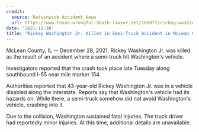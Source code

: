 ```yaml
---
credit:
  source: Nationwide Accident News
  url: https://www.texas-wrongful-death-lawyer.net/166077/rickey-washington-jr-semi-truck-accident-mclean-county-il.htm
date: '2021-12-30'
title: "Rickey Washington Jr. Killed in Semi-Truck Accident in McLean County, IL"
---
```

McLean County, IL -- December 28, 2021, Rickey Washington Jr. was killed as the result of an accident where a semi-truck hit Washington's vehicle.

Investigators reported that the crash took place late Tuesday along southbound I-55 near mile marker 154.

Authorities reported that 43-year-old Rickey Washington Jr. was in a vehicle disabled along the interstate. Reports say that Washington's vehicle had its hazards on. While there, a semi-truck somehow did not avoid Washington's vehicle, crashing into it.

Due to the collision, Washington sustained fatal injuries. The truck driver had reportedly minor injuries. At this time, additional details are unavailable.
